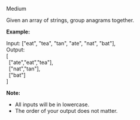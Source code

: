 Medium

Given an array of strings, group anagrams together.

**Example:**

Input: ["eat", "tea", "tan", "ate", "nat", "bat"],  
Output:  
[  
&ensp;["ate","eat","tea"],  
&ensp;["nat","tan"],  
&ensp;["bat"]  
]  

**Note:**

- All inputs will be in lowercase.  
- The order of your output does not matter.
